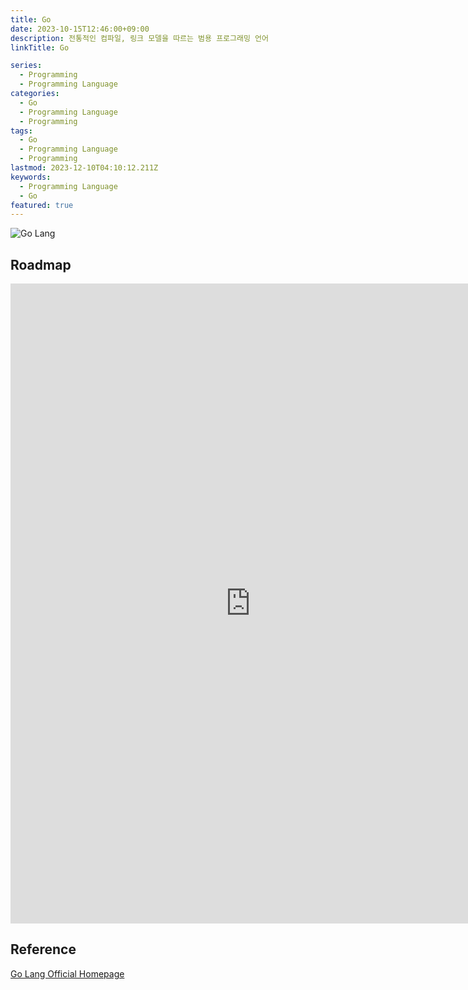 ```yaml
---
title: Go
date: 2023-10-15T12:46:00+09:00
description: 전통적인 컴파일, 링크 모델을 따르는 범용 프로그래밍 언어
linkTitle: Go

series:
  - Programming
  - Programming Language
categories:
  - Go
  - Programming Language
  - Programming
tags:
  - Go
  - Programming Language
  - Programming
lastmod: 2023-12-10T04:10:12.211Z
keywords:
  - Programming Language
  - Go
featured: true
---
```


![Go Lang](media/images/go-lang.png "https://medium.com/@jayant99acharya/building-a-robust-event-delivery-system-with-go-and-redis-1c18525f1fe6")

## Roadmap

<p align="center">
<iframe width="768" height="1024" src="https://roadmap.sh/golang?s=652b754df43a58c923ce9d26" frameborder="0" allow="accelerometer; autoplay; encrypted-media; gyroscope; picture-in-picture" allowfullscreen></iframe>
</p>

## Reference

[Go Lang Official Homepage](https://go.dev/)
